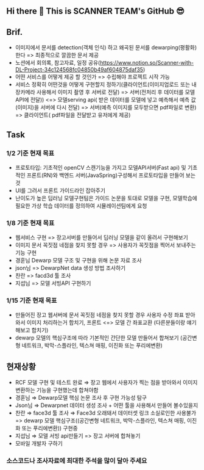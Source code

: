 ## Hi there 👋 This is SCANNER TEAM's GitHub 😎

## Brif.
- 이미지에서 문서를 detection(객체 인식) 하고 왜곡된 문서를 dewarping(평활화)한다 => 최종적으로 깔끔한 문서 제공
- 노션에서 회의록, 참고자료, 일정 공유(https://www.notion.so/Scanner-with-DL-Project-34c124568fc04850b49af604875daf35)
- 어떤 서비스를 어떻게 제공 할 것인가 => 수립해야 프로젝트 시작 가능
- 서비스 정확히 어떤것을 어떻게 구현할지 정하기(클라이언트(이미지업로드 또는 내장카메라 사용해서 이미지 촬영 후 서버로 전달) => 서버(전처리 후 데이터를 모델API에 전달)) <=> 모델serving api( 받은 데이터를 모델에 넣고 예측해서 예측 값(이미지)을 서버에 다시 전달)  => 서버(예측 이미지를 모두받으면 pdf파일로 변환) => 클라이언트( pdf파일을 전달받고 유저에게 제공)

## Task
### 1/2 기준 현재 목표
  - 프로토타입: 기초적인 openCV 스캔기능을 가지고 모델API서버(Fast api) 및 기초적인 프론트(RN)와 백엔드 서버(JavaSpring)구성해서 프로토타입을 만들어 보는 것
  - UI를 그려서 프론트 가이드라인 잡아주기
  - 난이도가 높은 딥러닝 모델구현팀은 가이드 논문을 토대로 모델을 구현, 모델학습에 필요한 가상 학습 데이터를 정의하여 시뮬레이션팀에게 요청
    
### 1/8 기준 현재 목표
  - 웹서비스 구현 => 장고서버를 만들어서 딥러닝 모델을 같이 올려서 구현해보기
  - 이미지 문서 꼭짓점 네점을 찾지 못할 경우 => 사용자가 꼭짓점을 찍어서 보내주는 기능 구현
  - 경훈님 Dewarp 모델 구조 및 구현을 위해 논문 자료 조사
  - json님  => DewarpNet data 생성 방법 조사하기
  - 찬란 => facd3d 툴 조사
  - 지섭님 => 모델 서빙API 구현하기
    
### 1/15 기준 현재 목표
  - 만들어진 장고 웹서버에 문서 꼭짓점 네점을 찾지 못할 경우 사용자 수정 좌표 받아와서 이미지 처리하는거 합치기, 프론트 <=> 모델 간 좌표교환 (다른분들이랑 얘기해보고 합치기)
  - dewarp 모델의 핵심구조에 따라 기본적인 간단한 모델 만들어서 합쳐보기 (공간변형 네트워크, 박막-스플라인, 텍스쳐 매핑, 이진화 또는 푸리에변환)

## 현재상황
  - RCF  모델 구현 및 테스트 완료 ⇒ 장고 웹에서 사용자가 찍는 점을 받아와서 이미지 변환하는 기능을 구현했는데 합쳐야함
  - 경훈님 ⇒ Dewarp모델 핵심 논문 조사 후 구현 가능성 탐구
  - Json님 ⇒ Dewarpnet 데이터 생성 조사 + 어떤 툴을 사용해서 만들어 볼수있을지
  - 찬란 ⇒ face3d 툴 조사 ⇒ Face3d 오래돼서 데이터셋 링크 소실로인한 사용불가 => dewarp 모델 핵심구조((공간변형 네트워크, 박막-스플라인, 텍스쳐 매핑, 이진화 또는 푸리에변환)) 구현중
  - 지섭님 ⇒ 모델 서빙 api만들기 => 장고 서버에 합쳐놓기
  - 모바일 개발자 구하기
    
### 소스코드나 조사자료에 최대한 주석을 많이 달아 주세요 
